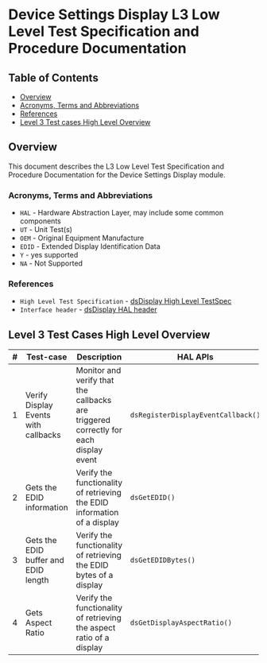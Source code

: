 # Device Settings Display L3 Low Level Test Specification and Procedure Documentation

## Table of Contents

- [Overview](#overview)
- [Acronyms, Terms and Abbreviations](#acronyms-terms-and-abbreviations)
- [References](#references)
- [Level 3 Test cases High Level Overview](#level-3-test-cases-high-level-overview)

## Overview

This document describes the L3 Low Level Test Specification and Procedure Documentation for the Device Settings Display module.

### Acronyms, Terms and Abbreviations

- `HAL`  \- Hardware Abstraction Layer, may include some common components
- `UT`   \- Unit Test(s)
- `OEM`  \- Original Equipment Manufacture
- `EDID` \- Extended Display Identification Data
- `Y`    \- yes supported
- `NA`   \- Not Supported

### References

- `High Level Test Specification` - [dsDisplay High Level TestSpec](ds-display-high-Level_TestSpec.md)
- `Interface header` - [dsDisplay HAL header](https://github.com/rdkcentral/rdk-halif-device_settings/blob/main/include/dsDisplay.h)

## Level 3 Test Cases High Level Overview

|#|Test-case|Description|HAL APIs|Source|Sink|
|-|---------|-----------|--------|------|----|
|1|Verify Display Events with callbacks|Monitor and verify that the callbacks are triggered correctly for each display event |`dsRegisterDisplayEventCallback()`|`Y`|`Y`|
|2|Gets the EDID information|Verify the functionality of retrieving the EDID information of a display |`dsGetEDID()`|`Y`|`Y`|
|3|Gets the EDID buffer and EDID length|Verify the functionality of retrieving the EDID bytes of a display |`dsGetEDIDBytes()`|`Y`|`Y`|
|4|Gets Aspect Ratio | Verify the functionality of retrieving the aspect ratio of a display | `dsGetDisplayAspectRatio()` |`Y`|`NA`|

